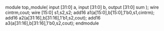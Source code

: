 module top_module(
    input [31:0] a,
    input [31:0] b,
    output [31:0] sum
);
wire cintrm,cout;
wire [15:0] s1,s2,s2;
add16 a1(a[15:0],b[15:0],1'b0,s1,cintrm);
add16 a2(a[31:16],b[31:16],1'b1,s2,cout);
add16 a3(a[31:16],b[31:16],1'b0,s2,cout);
endmodule
